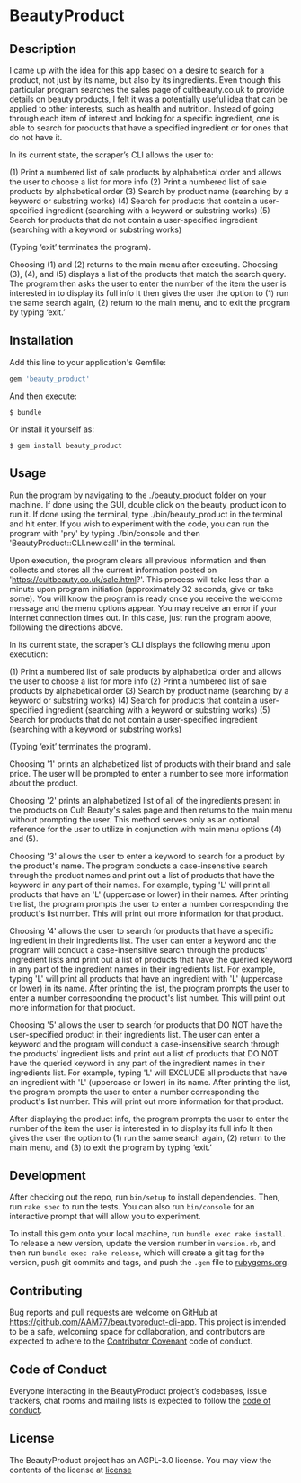 # BeautyProduct

## Description

I came up with the idea for this app based on a desire to search for a product, not just by its name, but also by its ingredients.
Even though this particular program searches the sales page of cultbeauty.co.uk to provide details on beauty products, I felt it was a potentially useful idea that can be applied to other interests, such as health and nutrition. Instead of going through each item of interest and looking for a specific ingredient, one is able to search for products that have a specified ingredient or for ones that do not have it.

In its current state, the scraper’s CLI allows the user to:

(1) Print a numbered list of sale products by alphabetical order and allows the user to choose a list for more info
(2) Print a numbered list of sale products by alphabetical order
(3) Search by product name (searching by a keyword or substring works)
(4) Search for products that contain a user-specified ingredient (searching with a keyword or substring works)
(5) Search for products that do not contain a user-specified ingredient (searching with a keyword or substring works)

(Typing ‘exit’ terminates the program).

Choosing (1) and (2) returns to the main menu after executing. Choosing (3), (4), and (5) displays a list of the products that match the search query. The program then asks the user to enter the number of the item the user is interested in to display its full info It then gives the user the option to (1) run the same search again, (2) return to the main menu, and to exit the program by typing ‘exit.’

## Installation

Add this line to your application's Gemfile:

```ruby
gem 'beauty_product'
```
And then execute:

    $ bundle

Or install it yourself as:

    $ gem install beauty_product

## Usage
Run the program by navigating to the ./beauty_product folder on your machine. If done using the GUI, double click on the beauty_product icon to run it. If done using the terminal, type ./bin/beauty_product in the terminal and hit enter. If you wish to experiment with the code, you can run the program with 'pry' by typing ./bin/console and then 'BeautyProduct::CLI.new.call' in the terminal.

Upon execution, the program clears all previous information and then collects and stores all the current information posted on 'https://cultbeauty.co.uk/sale.html?'. This process will take less than a minute upon program initiation (approximately 32 seconds, give or take some). You will know the program is ready once you receive the welcome message and the menu options appear. You may receive an error if your internet connection times out. In this case, just run the program above, following the directions above.

In its current state, the scraper’s CLI displays the following menu upon execution:

(1) Print a numbered list of sale products by alphabetical order and allows the user to choose a list for more info
(2) Print a numbered list of sale products by alphabetical order
(3) Search by product name (searching by a keyword or substring works)
(4) Search for products that contain a user-specified ingredient (searching with a keyword or substring works)
(5) Search for products that do not contain a user-specified ingredient (searching with a keyword or substring works)

(Typing ‘exit’ terminates the program).

Choosing '1' prints an alphabetized list of products with their brand and sale price. The user will be prompted to enter a number to see more information about the product.

Choosing '2' prints an alphabetized list of all of the ingredients present in the products on Cult Beauty's sales page and then returns to the main menu without prompting the user. This method serves only as an optional reference for the user to utilize in conjunction with main menu options (4) and (5).

Choosing '3' allows the user to enter a keyword to search for a product by the product's name. The program conducts a case-insensitive search through the product names and print out a list of products that have the keyword in any part of their names. For example, typing 'L' will print all products that have an 'L' (uppercase or lower) in their names. After printing the list, the program prompts the user to enter a number corresponding the product's list number. This will print out more information for that product.

Choosing '4' allows the user to search for products that have a specific ingredient in their ingredients list. The user can enter a keyword and the program will conduct a case-insensitive search through the products' ingredient lists and print out a list of products that have the queried keyword in any part of the ingredient names in their ingredients list. For example, typing 'L' will print all products that have an ingredient with 'L' (uppercase or lower) in its name. After printing the list, the program prompts the user to enter a number corresponding the product's list number. This will print out more information for that product.

Choosing '5' allows the user to search for products that DO NOT have the user-specified product in their ingredients list. The user can enter a keyword and the program will conduct a case-insensitive search through the products' ingredient lists and print out a list of products that DO NOT have the queried keyword in any part of the ingredient names in their ingredients list. For example, typing 'L' will EXCLUDE all products that have an ingredient with 'L' (uppercase or lower) in its name. After printing the list, the program prompts the user to enter a number corresponding the product's list number. This will print out more information for that product.

After displaying the product info, the program prompts the user to enter the number of the item the user is interested in to display its full info It then gives the user the option to (1) run the same search again, (2) return to the main menu, and (3) to exit the program by typing ‘exit.’

## Development

After checking out the repo, run `bin/setup` to install dependencies. Then, run `rake spec` to run the tests. You can also run `bin/console` for an interactive prompt that will allow you to experiment.

To install this gem onto your local machine, run `bundle exec rake install`. To release a new version, update the version number in `version.rb`, and then run `bundle exec rake release`, which will create a git tag for the version, push git commits and tags, and push the `.gem` file to [rubygems.org](https://rubygems.org).

## Contributing

Bug reports and pull requests are welcome on GitHub at https://github.com/AAM77/beautyproduct-cli-app. This project is intended to be a safe, welcoming space for collaboration, and contributors are expected to adhere to the [Contributor Covenant](http://contributor-covenant.org) code of conduct.

## Code of Conduct

Everyone interacting in the BeautyProduct project’s codebases, issue trackers, chat rooms and mailing lists is expected to follow the [code of conduct](https://github.com/AAM77/beautyproduct-cli-app/blob/master/CODE_OF_CONDUCT.md).

## License
The BeautyProduct project has an AGPL-3.0 license. You may view the contents of the license at [license](https://github.com/AAM77/beautyproduct-cli-app/blob/master/LICENSE)
